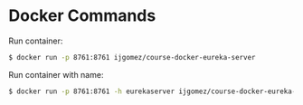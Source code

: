# Docker Commands

Run container:
```sh
$ docker run -p 8761:8761 ijgomez/course-docker-eureka-server
```

Run container with name:
```sh
$ docker run -p 8761:8761 -h eurekaserver ijgomez/course-docker-eureka-server
```

